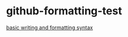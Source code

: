 # github-formatting-test

[basic writing and formatting syntax](https://help.github.com/articles/basic-writing-and-formatting-syntax/)
